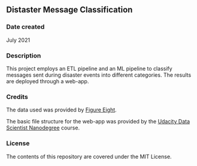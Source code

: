 ## Distaster Message Classification

### Date created
July 2021

### Description
This project employs an ETL pipeline and an ML pipeline to classify messages sent during disaster events into different categories. The results are deployed through a web-app.

### Credits
The data used was provided by [Figure Eight](https://appen.com/).

The basic file structure for the web-app was provided by the [Udacity Data Scientist
Nanodegree](https://www.udacity.com/course/data-scientist-nanodegree--nd025) course.

### License
The contents of this repository are covered under the MIT License.
